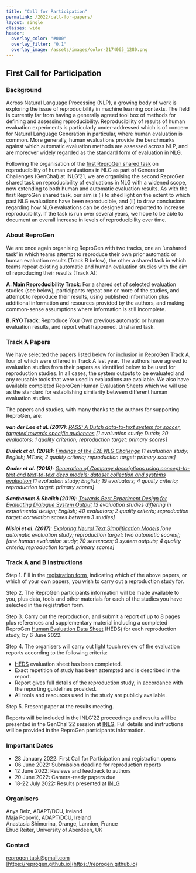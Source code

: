 ```yaml
---
title: "Call for Participation"
permalink: /2022/call-for-papers/
layout: single
classes: wide
header:
  overlay_color: "#000"
  overlay_filter: "0.1"
  overlay_image: /assets/images/color-2174065_1280.png
---
```


## First Call for Participation

### Background

Across Natural Language Processing (NLP), a growing body of work is exploring the issue of reproducibility in machine learning contexts. The field is currently far from having a generally agreed tool box of methods for defining and assessing reproducibility. Reproducibility of results of human evaluation experiments is particularly under-addressed which is of concern for Natural Language Generation in particular, where human evaluation is common. More generally, human evaluations provide the benchmarks against which automatic evaluation methods are assessed across NLP, and are moreover widely regarded as the standard form of evaluation in NLG.

Following the organisation of the [first ReproGen shared task](/2021/) on reproducibility of human evaluations in NLG as part of Generation Challenges (GenChal) at INLG’21, we are organising the second ReproGen shared task on reproducibility of evaluations in NLG with a widened scope, now extending to both human and automatic evaluation results. As with the first ReproGen shared task, our aim is (i) to shed light on the extent to which past NLG evaluations have been reproducible, and (ii) to draw conclusions regarding how NLG evaluations can be designed and reported to increase reproducibility. If the task is run over several years, we hope to be able to document an overall increase in levels of reproducibility over time.

### About ReproGen

We are once again organising ReproGen with two tracks, one an ‘unshared task’ in which teams attempt to reproduce their own prior automatic or human evaluation results (Track B below), the other a shared task in which teams repeat existing automatic and human evaluation studies with the aim of reproducing their results (Track A):

**A. Main Reproducibility Track**: For a shared set of selected evaluation studies (see below), participants repeat one or more of the studies, and attempt to reproduce their results, using published information plus additional information and resources provided by the authors, and making common-sense assumptions where information is still incomplete.

**B. RYO Track**: Reproduce Your Own previous automatic or human evaluation results, and report what happened. Unshared task. 

### Track A Papers

We have selected the papers listed below for inclusion in ReproGen Track A, four of which were offered in Track A last year. The authors have agreed to evaluation studies from their papers as identified below to be used for reproduction studies. In all cases, the system outputs to be evaluated and any reusable tools that were used in evaluations are available. We also have available completed ReproGen Human Evaluation Sheets which we will use as the standard for establishing similarity between different human evaluation studies.

The papers and studies, with many thanks to the authors for supporting ReproGen, are:

<i><b>van der Lee et al. (2017)</b>: [PASS: A Dutch data-to-text system for soccer, targeted towards specific audiences](https://aclanthology.org/W17-3513.pdf)
[1 evaluation study; Dutch; 20 evaluators; 1 quality criterion; reproduction target: primary scores]</i>

<i><b>Dušek et al. (2018)</b>: [Findings of the E2E NLG Challenge](https://aclanthology.org/W18-6539.pdf)
[1 evaluation study; English; MTurk; 2 quality criteria; reproduction target: primary scores]</i>

<i><b>Qader et al. (2018)</b>: [Generation of Company descriptions using concept-to-text and text-to-text deep models: dataset collection and systems evaluation](https://aclanthology.org/W18-6532.pdf) [1 evaluation study; English; 19 evaluators; 4 quality criteria; reproduction target: primary scores]</i>

<i><b>Santhanam & Shaikh (2019)</b>: [Towards Best Experiment Design for Evaluating Dialogue System Output](https://aclanthology.org/W19-8610.pdf)
[3 evaluation studies differing in experimental design; English; 40 evaluators; 2 quality criteria; reproduction target: correlation scores between 3 studies]</i>

<i><b>Nisioi et al. (2017)</b>: [Exploring Neural Text Simplification Models](https://aclanthology.org/P17-2014.pdf)
[one automatic evaluation study; reproduction target: two automatic scores]; [one human evaluation study; 70 sentences; 9 system outputs; 4 quality criteria; reproduction target: primary scores]</i>

### Track A and B Instructions

Step 1. Fill in the [registration form](https://forms.gle/TFK9TWDetBYhwNov5), indicating which of the above papers, or which of your own papers, you wish to carry out a reproduction study for.

Step 2. The ReproGen participants information will be made available to you, plus data, tools and other materials for each of the studies you have selected in the registration form.

Step 3. Carry out the reproduction, and submit a report of up to 8 pages plus references and supplementary material including a completed ReproGen [Human Evaluation Data Sheet](/2022/human-evaluation-datasheet) (HEDS) for each reproduction study, by 6 June 2022.

Step 4. The organisers will carry out light touch review of the evaluation reports according to the following criteria:
* [HEDS](/2022/human-evaluation-datasheet) evaluation sheet has been completed.
* Exact repetition of study has been attempted and is described in the report.
* Report gives full details of the reproduction study, in accordance with the reporting guidelines provided.
* All tools and resources used in the study are publicly available.

Step 5. Present paper at the results meeting.

Reports will be included in the INLG’22 proceedings and results will be presented in the GenChal’22 session at [INLG](https://inlgmeeting.github.io/index.html). Full details and instructions will be provided in the ReproGen participants information.

### Important Dates

* 28 January 2022: First Call for Participation and registration opens
* 06 June 2022: Submission deadline for reproduction reports
* 12 June 2022: Reviews and feedback to authors
* 20 June 2022: Camera-ready papers due
* 18-22 July 2022: Results presented at [INLG](https://inlgmeeting.github.io/index.html)

### Organisers

Anya Belz, ADAPT/DCU, Ireland \
Maja Popović, ADAPT/DCU, Ireland \
Anastasia Shimorina, Orange, Lannion, France \
Ehud Reiter, University of Aberdeen, UK

### Contact

<reprogen.task@gmail.com> \
[https://reprogen.github.io](https://reprogen.github.io)

